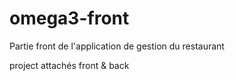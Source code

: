 # omega3-front

Partie front de l'application de gestion du restaurant

project attachés front & back
